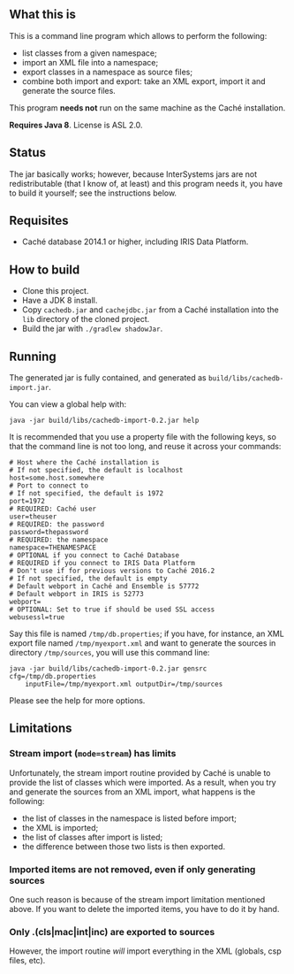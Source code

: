 ## What this is

This is a command line program which allows to perform the following:

* list classes from a given namespace;
* import an XML file into a namespace;
* export classes in a namespace as source files;
* combine both import and export: take an XML export, import it and generate the
  source files.

This program **needs not** run on the same machine as the Caché installation.

**Requires Java 8**. License is ASL 2.0.

## Status

The jar basically works; however, because InterSystems jars are not 
redistributable (that I know of, at least) and this program needs it, you have
to build it yourself; see the instructions below.

## Requisites

* Caché database 2014.1 or higher, including IRIS Data Platform.

## How to build

* Clone this project.
* Have a JDK 8 install.
* Copy `cachedb.jar` and `cachejdbc.jar` from a Caché installation into the
  `lib` directory of the cloned project.
* Build the jar with `./gradlew shadowJar`.

## Running

The generated jar is fully contained, and generated as 
`build/libs/cachedb-import.jar`.

You can view a global help with:

```
java -jar build/libs/cachedb-import-0.2.jar help
```

It is recommended that you use a property file with the following keys, so that
the command line is not too long, and reuse it across your commands:


```
# Host where the Caché installation is
# If not specified, the default is localhost
host=some.host.somewhere
# Port to connect to
# If not specified, the default is 1972
port=1972
# REQUIRED: Caché user
user=theuser
# REQUIRED: the password
password=thepassword
# REQUIRED: the namespace
namespace=THENAMESPACE
# OPTIONAL if you connect to Caché Database
# REQUIRED if you connect to IRIS Data Platform
# Don't use if for previous versions to Caché 2016.2
# If not specified, the default is empty
# Default webport in Caché and Ensemble is 57772
# Default webport in IRIS is 52773
webport=
# OPTIONAL: Set to true if should be used SSL access
webusessl=true
```

Say this file is named `/tmp/db.properties`; if you have, for instance, an XML
export file named `/tmp/myexport.xml` and want to generate the sources in
directory `/tmp/sources`, you will use this command line:

```
java -jar build/libs/cachedb-import-0.2.jar gensrc cfg=/tmp/db.properties
    inputFile=/tmp/myexport.xml outputDir=/tmp/sources
```

Please see the help for more options.

## Limitations

### Stream import (`mode=stream`) has limits

Unfortunately, the stream import routine provided by Caché is unable to provide
the list of classes which were imported. As a result, when you try and generate
the sources from an XML import, what happens is the following:

* the list of classes in the namespace is listed before import;
* the XML is imported;
* the list of classes after import is listed;
* the difference between those two lists is then exported.

### Imported items are not removed, even if only generating sources

One such reason is because of the stream import limitation mentioned above. If
you want to delete the imported items, you have to do it by hand.

### Only .(cls|mac|int|inc) are exported to sources

However, the import routine _will_ import everything in the XML (globals,
csp files, etc).

